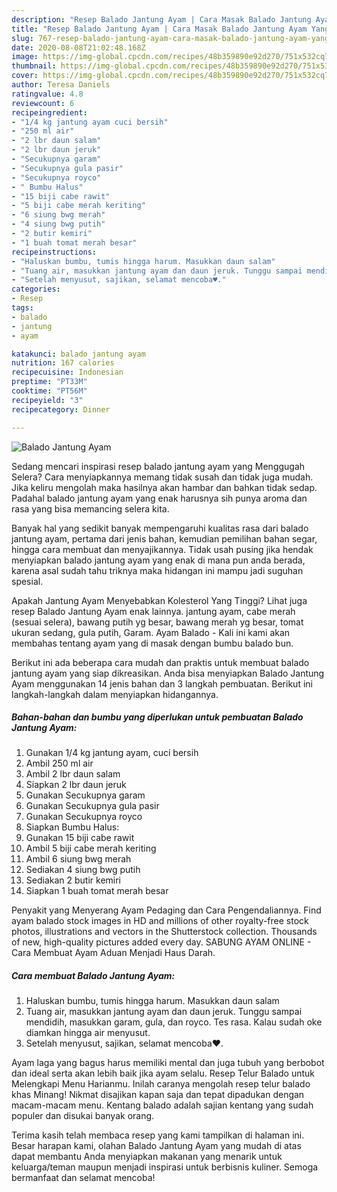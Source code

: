 ```yaml
---
description: "Resep Balado Jantung Ayam | Cara Masak Balado Jantung Ayam Yang Mudah Dan Praktis"
title: "Resep Balado Jantung Ayam | Cara Masak Balado Jantung Ayam Yang Mudah Dan Praktis"
slug: 767-resep-balado-jantung-ayam-cara-masak-balado-jantung-ayam-yang-mudah-dan-praktis
date: 2020-08-08T21:02:48.168Z
image: https://img-global.cpcdn.com/recipes/48b359890e92d270/751x532cq70/balado-jantung-ayam-foto-resep-utama.jpg
thumbnail: https://img-global.cpcdn.com/recipes/48b359890e92d270/751x532cq70/balado-jantung-ayam-foto-resep-utama.jpg
cover: https://img-global.cpcdn.com/recipes/48b359890e92d270/751x532cq70/balado-jantung-ayam-foto-resep-utama.jpg
author: Teresa Daniels
ratingvalue: 4.8
reviewcount: 6
recipeingredient:
- "1/4 kg jantung ayam cuci bersih"
- "250 ml air"
- "2 lbr daun salam"
- "2 lbr daun jeruk"
- "Secukupnya garam"
- "Secukupnya gula pasir"
- "Secukupnya royco"
- " Bumbu Halus"
- "15 biji cabe rawit"
- "5 biji cabe merah keriting"
- "6 siung bwg merah"
- "4 siung bwg putih"
- "2 butir kemiri"
- "1 buah tomat merah besar"
recipeinstructions:
- "Haluskan bumbu, tumis hingga harum. Masukkan daun salam"
- "Tuang air, masukkan jantung ayam dan daun jeruk. Tunggu sampai mendidih, masukkan garam, gula, dan royco. Tes rasa. Kalau sudah oke diamkan hingga air menyusut."
- "Setelah menyusut, sajikan, selamat mencoba♥️."
categories:
- Resep
tags:
- balado
- jantung
- ayam

katakunci: balado jantung ayam 
nutrition: 167 calories
recipecuisine: Indonesian
preptime: "PT33M"
cooktime: "PT56M"
recipeyield: "3"
recipecategory: Dinner

---
```



![Balado Jantung Ayam](https://img-global.cpcdn.com/recipes/48b359890e92d270/751x532cq70/balado-jantung-ayam-foto-resep-utama.jpg)

Sedang mencari inspirasi resep balado jantung ayam yang Menggugah Selera? Cara menyiapkannya memang tidak susah dan tidak juga mudah. Jika keliru mengolah maka hasilnya akan hambar dan bahkan tidak sedap. Padahal balado jantung ayam yang enak harusnya sih punya aroma dan rasa yang bisa memancing selera kita.

Banyak hal yang sedikit banyak mempengaruhi kualitas rasa dari balado jantung ayam, pertama dari jenis bahan, kemudian pemilihan bahan segar, hingga cara membuat dan menyajikannya. Tidak usah pusing jika hendak menyiapkan balado jantung ayam yang enak di mana pun anda berada, karena asal sudah tahu triknya maka hidangan ini mampu jadi suguhan spesial.

Apakah Jantung Ayam Menyebabkan Kolesterol Yang Tinggi? Lihat juga resep Balado Jantung Ayam enak lainnya. jantung ayam, cabe merah (sesuai selera), bawang putih yg besar, bawang merah yg besar, tomat ukuran sedang, gula putih, Garam. Ayam Balado - Kali ini kami akan membahas tentang ayam yang di masak dengan bumbu balado bun.


Berikut ini ada beberapa cara mudah dan praktis untuk membuat balado jantung ayam yang siap dikreasikan. Anda bisa menyiapkan Balado Jantung Ayam menggunakan 14 jenis bahan dan 3 langkah pembuatan. Berikut ini langkah-langkah dalam menyiapkan hidangannya.

<!--inarticleads1-->

##### Bahan-bahan dan bumbu yang diperlukan untuk pembuatan Balado Jantung Ayam:

1. Gunakan 1/4 kg jantung ayam, cuci bersih
1. Ambil 250 ml air
1. Ambil 2 lbr daun salam
1. Siapkan 2 lbr daun jeruk
1. Gunakan Secukupnya garam
1. Gunakan Secukupnya gula pasir
1. Gunakan Secukupnya royco
1. Siapkan  Bumbu Halus:
1. Gunakan 15 biji cabe rawit
1. Ambil 5 biji cabe merah keriting
1. Ambil 6 siung bwg merah
1. Sediakan 4 siung bwg putih
1. Sediakan 2 butir kemiri
1. Siapkan 1 buah tomat merah besar


Penyakit yang Menyerang Ayam Pedaging dan Cara Pengendaliannya. Find ayam balado stock images in HD and millions of other royalty-free stock photos, illustrations and vectors in the Shutterstock collection. Thousands of new, high-quality pictures added every day. SABUNG AYAM ONLINE - Cara Membuat Ayam Aduan Menjadi Haus Darah. 

<!--inarticleads2-->

##### Cara membuat Balado Jantung Ayam:

1. Haluskan bumbu, tumis hingga harum. Masukkan daun salam
1. Tuang air, masukkan jantung ayam dan daun jeruk. Tunggu sampai mendidih, masukkan garam, gula, dan royco. Tes rasa. Kalau sudah oke diamkan hingga air menyusut.
1. Setelah menyusut, sajikan, selamat mencoba♥️.


Ayam laga yang bagus harus memiliki mental dan juga tubuh yang berbobot dan ideal serta akan lebih baik jika ayam selalu. Resep Telur Balado untuk Melengkapi Menu Harianmu. Inilah caranya mengolah resep telur balado khas Minang! Nikmat disajikan kapan saja dan tepat dipadukan dengan macam-macam menu. Kentang balado adalah sajian kentang yang sudah populer dan disukai banyak orang. 

Terima kasih telah membaca resep yang kami tampilkan di halaman ini. Besar harapan kami, olahan Balado Jantung Ayam yang mudah di atas dapat membantu Anda menyiapkan makanan yang menarik untuk keluarga/teman maupun menjadi inspirasi untuk berbisnis kuliner. Semoga bermanfaat dan selamat mencoba!
